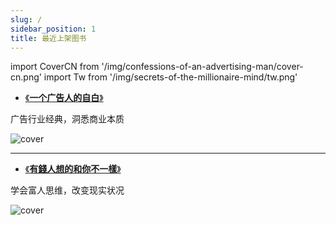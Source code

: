 ```yaml
---
slug: /
sidebar_position: 1
title: 最近上架图书
---
```


import CoverCN from '/img/confessions-of-an-advertising-man/cover-cn.png'
import Tw from '/img/secrets-of-the-millionaire-mind/tw.png'


- [《**一个广告人的自白**》](./startup/confessions-of-an-advertising-man) 


广告行业经典，洞悉商业本质

<img src={CoverCN} alt="cover" style={{width:120}} />

------------------

- [《**有錢人想的和你不一樣**》](./wealth/Secrets-of-the-Millionaire-Mind) 

学会富人思维，改变现实状况

<img src={Tw} alt="cover" style={{width:120}} />

